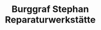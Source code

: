 ---
title: "Burggraf Stephan Reparaturwerkstätte"
url: /mettenheim-hart/burggraf-stephan-reparaturwerkstaette/
shop: Autowerkstatt
---
